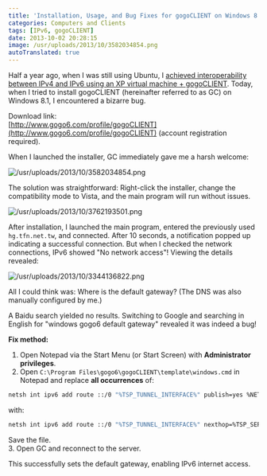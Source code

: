 ```yaml
---
title: 'Installation, Usage, and Bug Fixes for gogoCLIENT on Windows 8.1'
categories: Computers and Clients
tags: [IPv6, gogoCLIENT]
date: 2013-10-02 20:28:15
image: /usr/uploads/2013/10/3582034854.png
autoTranslated: true
---
```



Half a year ago, when I was still using Ubuntu, I [achieved interoperability between IPv4 and IPv6 using an XP virtual machine + gogoCLIENT](/en/article/modify-computer/ipv4-ipv6-porting.lantian). Today, when I tried to install gogoCLIENT (hereinafter referred to as GC) on Windows 8.1, I encountered a bizarre bug.

Download link:  
[http://www.gogo6.com/profile/gogoCLIENT](http://www.gogo6.com/profile/gogoCLIENT) (account registration required).

When I launched the installer, GC immediately gave me a harsh welcome:

![/usr/uploads/2013/10/3582034854.png](/usr/uploads/2013/10/3582034854.png)

The solution was straightforward: Right-click the installer, change the compatibility mode to Vista, and the main program will run without issues.

![/usr/uploads/2013/10/3762193501.png](/usr/uploads/2013/10/3762193501.png)

After installation, I launched the main program, entered the previously used `hg.tfn.net.tw`, and connected. After 10 seconds, a notification popped up indicating a successful connection. But when I checked the network connections, IPv6 showed "No network access"! Viewing the details revealed:

![/usr/uploads/2013/10/3344136822.png](/usr/uploads/2013/10/3344136822.png)

All I could think was: Where is the default gateway? (The DNS was also manually configured by me.)

A Baidu search yielded no results. Switching to Google and searching in English for "windows gogo6 default gateway" revealed it was indeed a bug!

**Fix method:**  

1. Open Notepad via the Start Menu (or Start Screen) with **Administrator privileges**.  
2. Open `C:\Program Files\gogo6\gogoCLIENT\template\windows.cmd` in Notepad and replace **all occurrences** of:  

```bash
netsh int ipv6 add route ::/0 "%TSP_TUNNEL_INTERFACE%" publish=yes %NETSH_PERS% > NUL
```  

with:  

```bash
netsh int ipv6 add route ::/0 "%TSP_TUNNEL_INTERFACE%" nexthop=%TSP_SERVER_ADDRESS_IPV6%  publish=yes %NETSH_PERS% > NUL
```  

Save the file.  
3. Open GC and reconnect to the server.  

This successfully sets the default gateway, enabling IPv6 internet access.
```
